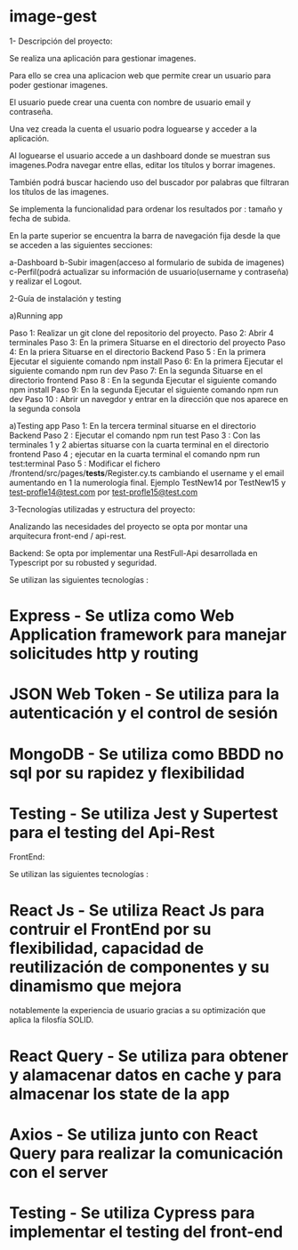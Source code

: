 # image-gest

1- Descripción del proyecto:

Se realiza una aplicación para gestionar imagenes.

Para ello se crea una aplicacion web que permite crear un usuario para poder gestionar imagenes.

El usuario puede crear una cuenta con nombre de usuario email y contraseña.

Una vez creada la cuenta el usuario podra loguearse y acceder a la aplicación.

Al loguearse el usuario accede a un dashboard donde se muestran sus imagenes.Podra navegar entre ellas, editar los títulos y borrar imagenes.

También podrá buscar haciendo uso del buscador por palabras que filtraran los títulos de las imagenes.

Se implementa la funcionalidad para ordenar los resultados por : tamaño y fecha de subida.

En la parte superior se encuentra la barra de navegación fija desde la que se acceden a las siguientes secciones:

a-Dashboard 
b-Subir imagen(acceso al formulario de subida de imagenes)
c-Perfil(podrá actualizar su información de usuario(username y contraseña) y realizar el Logout.


2-Guía de instalación y testing 

a)Running app

Paso 1: Realizar un git clone del repositorio del proyecto.
Paso 2: Abrir 4 terminales 
Paso 3: En la primera Situarse en el directorio del proyecto
Paso 4: En la priera Situarse en el directorio  Backend
Paso 5 : En la primera Ejecutar el siguiente comando npm install
Paso 6: En la primera Ejecutar el siguiente comando npm run dev 
Paso 7: En la segunda Situarse en el directorio frontend
Paso 8 : En la segunda Ejecutar el siguiente comando npm install
Paso 9:  En la segunda Ejecutar el siguiente comando npm run dev 
Paso 10 : Abrir un navegdor y entrar en la dirección que nos aparece en la segunda consola


a)Testing app
Paso 1: En la tercera terminal situarse en el directorio Backend 
Paso 2 : Ejecutar el comando npm run test 
Paso 3 : Con las terminales 1 y 2 abiertas situarse con la cuarta terminal en el directorio frontend
Paso 4 ; ejecutar en la cuarta terminal el comando npm run test:terminal
Paso 5 : Modificar el fichero /frontend/src/pages/__tests__/Register.cy.ts cambiando el username y el email aumentando en 1 la numerología final.
Ejemplo TestNew14 por TestNew15 y test-profle14@test.com por test-profle15@test.com



3-Tecnologías utilizadas y estructura del proyecto:

Analizando las necesidades del proyecto se opta por montar una arquitecura front-end / api-rest.

Backend:
Se opta por implementar una RestFull-Api desarrollada en Typescript por su robusted y seguridad.

Se utilizan las siguientes tecnologías :

# Express - Se utliza como Web Application framework para manejar solicitudes http y routing
# JSON Web Token - Se utiliza para la autenticación y el control de sesión
# MongoDB - Se utiliza como BBDD no sql por su rapidez y flexibilidad 
# Testing - Se utiliza Jest y  Supertest para el testing del Api-Rest

FrontEnd:

Se utilizan las siguientes tecnologías :

# React Js - Se utiliza React Js para contruir el FrontEnd por su flexibilidad, capacidad de reutilización de componentes y su dinamismo que mejora 
notablemente la experiencia de usuario gracias a su optimización que aplica la filosfía SOLID.
# React Query - Se utiliza para obtener y alamacenar datos en cache y para almacenar los state de la app
# Axios - Se utiliza junto con React Query para realizar la comunicación con el server 
# Testing - Se utiliza Cypress para implementar el testing del front-end


 






